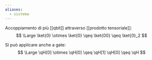 ```yaml
---
aliases:
  - sistema
---
```



Accoppiamento di più [[qbit]] attraverso [[prodotto tensoriale]]:
$$
\Large
\ket{0} \otimes \ket{0} 
\qeq
\ket{00}
\qeq
\ket{0}_2
$$

Si può applicare anche a gate:
$$
\Large
\qH[0] \otimes \qH[0] 
\qeq
\qH[1] \qH[0]
\qeq
\qH
$$
